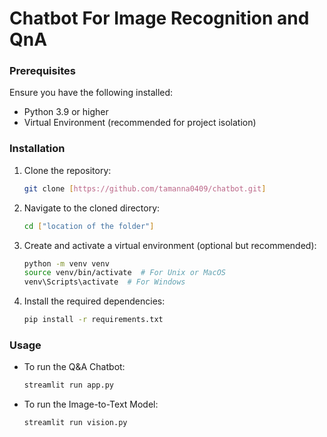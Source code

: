 # Chatbot For Image Recognition and QnA
### Prerequisites

Ensure you have the following installed:
- Python 3.9 or higher
- Virtual Environment (recommended for project isolation)

### Installation

1. Clone the repository:

   ```bash
   git clone [https://github.com/tamanna0409/chatbot.git]
   ```

2. Navigate to the cloned directory:

   ```bash
   cd ["location of the folder"]
   ```

3. Create and activate a virtual environment (optional but recommended):

   ```bash
   python -m venv venv
   source venv/bin/activate  # For Unix or MacOS
   venv\Scripts\activate  # For Windows
   ```

4. Install the required dependencies:

   ```bash
   pip install -r requirements.txt
   ```

### Usage

- To run the Q&A Chatbot:

  ```bash
  streamlit run app.py
  ```

- To run the Image-to-Text Model:

  ```bash
  streamlit run vision.py
  ```